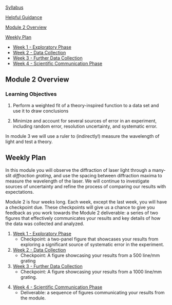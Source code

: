 [Syllabus](https://physics-50.github.io/Module-1/syllabus)

[Helpful Guidance](https://physics-50.github.io/Module-1/helpful-guidance)

[Module 2 Overview](#module-2-overview)

[Weekly Plan](#weekly-plan)


+ [Week 1 - Exploratory Phase](week1)
+ [Week 2 - Data Collection](week2)
+ [Week 3 - Further Data Collection](week3)
+ [Week 4 - Scientific Communication Phase](week4)


## Module 2 Overview 

### Learning Objectives

1. Perform a weighted fit of a theory-inspired function to a data set and use it to draw conclusions

2. Minimize and account for several sources of error in an experiment, including random error, resolution uncertainty, and systematic error.

In module 3 we will use a ruler to (indirectly!) measure the wavelength of light and test a theory.

## Weekly Plan

In this module you will observe the diffraction of laser light through a many-slit *diffraction grating*, and use the spacing between diffraction maxima to measure the wavelength of the laser. We will continue to investigate sources of uncertainty and refine the process of comparing our results with expectations. 

Module 2 is four weeks long. Each week, except the last week, you will have a checkpoint due. These checkpoints will give us a chance to give you feedback as you work towards the Module 2 deliverable: a series of two figures that effectively communicates your results and key details of how the data was collected and analyzed. 

1. [Week 1 - Exploratory Phase](week1)
    - Checkpoint: a two-panel figure that showcases your results from exploring a significant source of systematic error in the experiment.
2. [Week 2 - Data Collection](week2)
    - Checkpoint: A figure showcasing your results from a 500 line/mm grating
3. [Week 3 - Further Data Collection](week3)
    - Checkpoint: A figure showcasing your results from a 1000 line/mm grating.
    
<!-- 
Checkpoint: A figure that allows comparison of your results from the 500 line/mm and 1000 line/mm gratings.-->

4. [Week 4 - Scientific Communication Phase](week4)
    - Deliverable: a sequence of figures communicating your results from the module.
